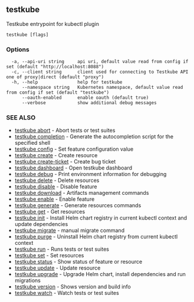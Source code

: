 ## testkube

Testkube entrypoint for kubectl plugin

```
testkube [flags]
```

### Options

```
  -a, --api-uri string     api uri, default value read from config if set (default "http://localhost:8088")
  -c, --client string      client used for connecting to Testkube API one of proxy|direct (default "proxy")
  -h, --help               help for testkube
      --namespace string   Kubernetes namespace, default value read from config if set (default "testkube")
      --oauth-enabled      enable oauth (default true)
      --verbose            show additional debug messages
```

### SEE ALSO

* [testkube abort](testkube_abort.md)	 - Abort tests or test suites
* [testkube completion](testkube_completion.md)	 - Generate the autocompletion script for the specified shell
* [testkube config](testkube_config.md)	 - Set feature configuration value
* [testkube create](testkube_create.md)	 - Create resource
* [testkube create-ticket](testkube_create-ticket.md)	 - Create bug ticket
* [testkube dashboard](testkube_dashboard.md)	 - Open testkube dashboard
* [testkube debug](testkube_debug.md)	 - Print environment information for debugging
* [testkube delete](testkube_delete.md)	 - Delete resources
* [testkube disable](testkube_disable.md)	 - Disable feature
* [testkube download](testkube_download.md)	 - Artifacts management commands
* [testkube enable](testkube_enable.md)	 - Enable feature
* [testkube generate](testkube_generate.md)	 - Generate resources commands
* [testkube get](testkube_get.md)	 - Get resources
* [testkube init](testkube_init.md)	 - Install Helm chart registry in current kubectl context and update dependencies
* [testkube migrate](testkube_migrate.md)	 - manual migrate command
* [testkube purge](testkube_purge.md)	 - Uninstall Helm chart registry from current kubectl context
* [testkube run](testkube_run.md)	 - Runs tests or test suites
* [testkube set](testkube_set.md)	 - Set resources
* [testkube status](testkube_status.md)	 - Show status of feature or resource
* [testkube update](testkube_update.md)	 - Update resource
* [testkube upgrade](testkube_upgrade.md)	 - Upgrade Helm chart, install dependencies and run migrations
* [testkube version](testkube_version.md)	 - Shows version and build info
* [testkube watch](testkube_watch.md)	 - Watch tests or test suites

